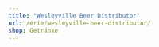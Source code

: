 ```yaml
---
title: "Wesleyville Beer Distributor"
url: /erie/wesleyville-beer-distributor/
shop: Getränke
---
```

